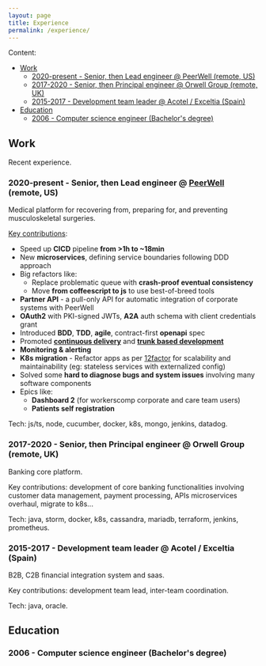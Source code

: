 ```yaml
---
layout: page
title: Experience
permalink: /experience/
---
```


Content:

- [Work](#work)
  - [2020-present - Senior, then Lead engineer @ PeerWell (remote, US)](#2020-present---senior-then-lead-engineer--peerwell-remote-us)
  - [2017-2020 - Senior, then Principal engineer @ Orwell Group (remote, UK)](#2017-2020---senior-then-principal-engineer--orwell-group-remote-uk)
  - [2015-2017 - Development team leader @ Acotel / Exceltia (Spain)](#2015-2017---development-team-leader--acotel--exceltia-spain)
- [Education](#education)
  - [2006 - Computer science engineer (Bachelor's degree)](#2006---computer-science-engineer-bachelors-degree)

## Work

Recent experience.

### 2020-present - Senior, then Lead engineer @ [PeerWell](https://www.peerwell.co/) (remote, US)

Medical platform for recovering from, preparing for, and preventing musculoskeletal surgeries.

[Key contributions](/retrospective/2021/07/14/year-retrospective.html):

- Speed up **CICD** pipeline **from >1h to ~18min**
- New **microservices**, defining service boundaries following DDD approach
- Big refactors like:
  - Replace problematic queue with **crash-proof eventual consistency**
  - Move **from coffeescript to js** to use best-of-breed tools
- **Partner API** - a pull-only API for automatic integration of corporate systems with PeerWell
- **OAuth2** with PKI-signed JWTs, **A2A** auth schema with client credentials grant
- Introduced **BDD**, **TDD**, **agile**, contract-first **openapi** spec
- Promoted [**continuous delivery**](https://continuousdelivery.com/) and [**trunk based development**](https://trunkbaseddevelopment.com/)
- **Monitoring & alerting**
- **K8s migration** - Refactor apps as per [12factor](https://12factor.net/) for scalability and maintainability (eg: stateless services with externalized config)
- Solved some **hard to diagnose bugs and system issues** involving many software components
- Epics like:
  - **Dashboard 2** (for workerscomp corporate and care team users)
  - **Patients self registration**

Tech: js/ts, node, cucumber, docker, k8s, mongo, jenkins, datadog.

### 2017-2020 - Senior, then Principal engineer @ Orwell Group (remote, UK)

Banking core platform.

Key contributions: development of core banking functionalities involving customer data management, payment processing, APIs
microservices overhaul, migrate to k8s...

Tech: java, storm, docker, k8s, cassandra, mariadb, terraform, jenkins, prometheus.

### 2015-2017 - Development team leader @ Acotel / Exceltia (Spain)

B2B, C2B financial integration system and saas.

Key contributions: development team lead, inter-team coordination.

Tech: java, oracle.

## Education

### 2006 - Computer science engineer (Bachelor's degree)
